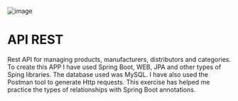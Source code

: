 ![image](https://github.com/user-attachments/assets/a4fc1c5d-8384-4bd7-b97f-134f43e65f2f)

# API REST

Rest API for managing products, manufacturers, distributors and categories. To create this APP I have used Spring Boot, WEB, JPA and other types of Sping libraries. The database used was MySQL. I have also used the Postman tool to generate Http requests. This exercise has helped me practice the types of relationships with Spring Boot annotations.
